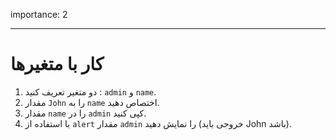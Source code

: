 importance: 2

---

# کار با متغیرها

1. دو متغیر تعریف کنید : `admin` و `name`.
2. مقدار `John` را به `name` اختصاص دهید.
3. مقدار `name` را در `admin` کپی کنید.
4. با استفاده از `alert` مقدار `admin` را نمایش دهید (خروجی باید John باشد).
